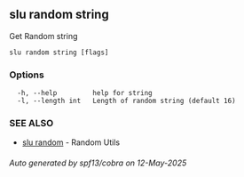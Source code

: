 ## slu random string

Get Random string

```
slu random string [flags]
```

### Options

```
  -h, --help         help for string
  -l, --length int   Length of random string (default 16)
```

### SEE ALSO

* [slu random](slu_random.md)	 - Random Utils

###### Auto generated by spf13/cobra on 12-May-2025
